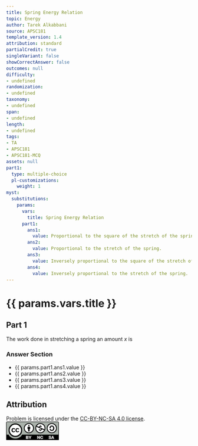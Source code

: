 ```yaml
---
title: Spring Energy Relation
topic: Energy
author: Tarek Alkabbani
source: APSC181
template_version: 1.4
attribution: standard
partialCredit: true
singleVariant: false
showCorrectAnswer: false
outcomes: null
difficulty:
- undefined
randomization:
- undefined
taxonomy:
- undefined
span:
- undefined
length:
- undefined
tags:
- TA
- APSC181
- APSC181-MCQ
assets: null
part1:
  type: multiple-choice
  pl-customizations:
    weight: 1
myst:
  substitutions:
    params:
      vars:
        title: Spring Energy Relation
      part1:
        ans1:
          value: Proportional to the square of the stretch of the spring.
        ans2:
          value: Proportional to the stretch of the spring.
        ans3:
          value: Inversely proportional to the square of the stretch of the spring.
        ans4:
          value: Inversely proportional to the stretch of the spring.
---
```

# {{ params.vars.title }}

## Part 1

The work done in stretching a spring an amount $x$ is

### Answer Section

- {{ params.part1.ans1.value }}
- {{ params.part1.ans2.value }}
- {{ params.part1.ans3.value }}
- {{ params.part1.ans4.value }}

## Attribution

Problem is licensed under the [CC-BY-NC-SA 4.0 license](https://creativecommons.org/licenses/by-nc-sa/4.0/).<br> ![The Creative Commons 4.0 license requiring attribution-BY, non-commercial-NC, and share-alike-SA license.](https://raw.githubusercontent.com/firasm/bits/master/by-nc-sa.png)